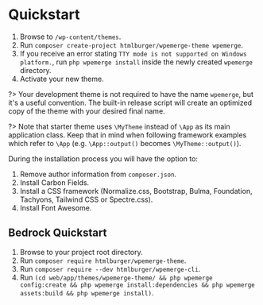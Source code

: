 # Quickstart

1. Browse to `/wp-content/themes`.
2. Run `composer create-project htmlburger/wpemerge-theme wpemerge`.
3. If you receive an error stating `TTY mode is not supported on Windows platform.`, run `php wpemerge install` inside the newly created `wpemerge` directory.
4. Activate your new theme.

?> Your development theme is not required to have the name `wpemerge`, but it's a useful convention. The built-in release script will create an optimized copy of the theme with your desired final name.

?> Note that starter theme uses `\MyTheme` instead of `\App` as its main application class. Keep that in mind when following framework examples which refer to `\App` (e.g. `\App::output()` becomes `\MyTheme::output()`).

During the installation process you will have the option to:

1. Remove author information from `composer.json`.
2. Install Carbon Fields.
3. Install a CSS framework (Normalize.css, Bootstrap, Bulma, Foundation, Tachyons, Tailwind CSS or Spectre.css).
4. Install Font Awesome.

## Bedrock Quickstart

1. Browse to your project root directory.
2. Run `composer require htmlburger/wpemerge-theme`.
3. Run `composer require --dev htmlburger/wpemerge-cli`.
4. Run `(cd web/app/themes/wpemerge-theme/ && php wpemerge config:create && php wpemerge install:dependencies && php wpemerge assets:build && php wpemerge install)`.
